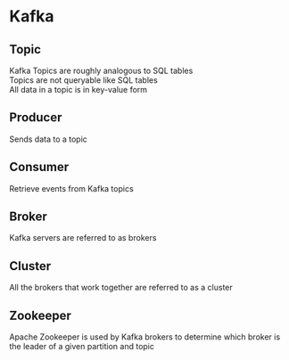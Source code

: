 # Kafka

## Topic

Kafka Topics are roughly analogous to SQL tables  
Topics are not queryable like SQL tables  
All data in a topic is in key-value form

## Producer

Sends data to a topic

## Consumer

Retrieve events from Kafka topics

## Broker

Kafka servers are referred to as brokers

## Cluster

All the brokers that work together are referred to as a cluster

## Zookeeper

Apache Zookeeper is used by Kafka brokers to determine which broker is the leader of a given partition and topic

